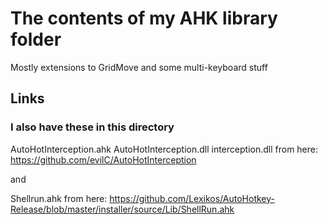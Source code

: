 # The contents of my AHK library folder

Mostly extensions to GridMove and some multi-keyboard stuff

## Links

### I also have these in this directory
AutoHotInterception.ahk
AutoHotInterception.dll
interception.dll
from here:
https://github.com/evilC/AutoHotInterception

and

Shellrun.ahk
from here:
https://github.com/Lexikos/AutoHotkey-Release/blob/master/installer/source/Lib/ShellRun.ahk
